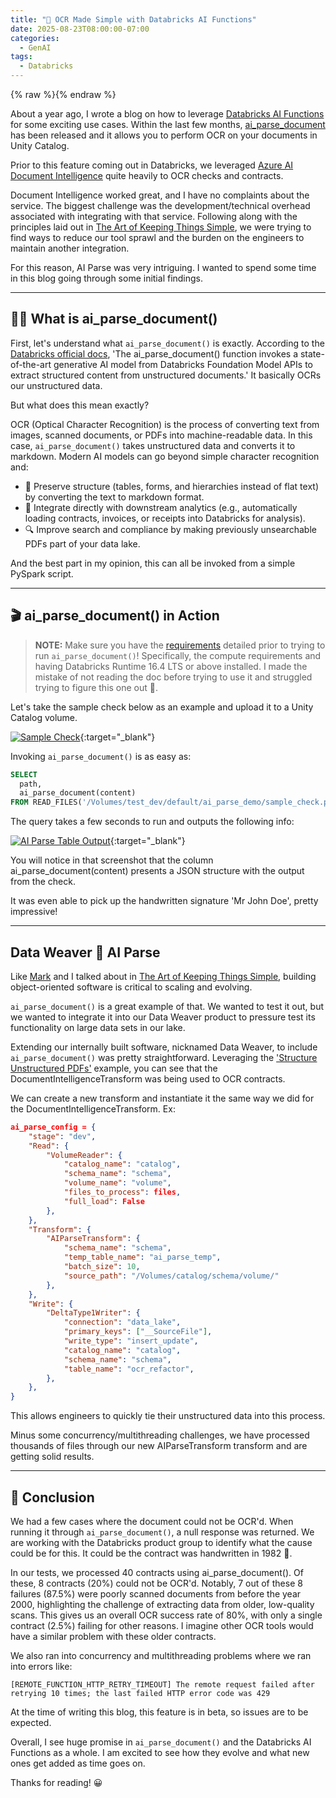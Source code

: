 ```yaml
---
title: "📖 OCR Made Simple with Databricks AI Functions"
date: 2025-08-23T08:00:00-07:00
categories:
  - GenAI
tags:
  - Databricks
---
```


{% raw %}<img src="/blog/assets/images/blog_images/ocr-made-simple-with-databricks-ai-functions/blog_image.png" alt="">{% endraw %}

About a year ago, I wrote a blog on how to leverage [Databricks AI Functions](https://www.linkedin.com/posts/conner-schiissler_i-had-the-opportunity-to-leverage-databricks-activity-7241937445884194816-P2TG?utm_source=share&utm_medium=member_desktop&rcm=ACoAACXEibYBngZiCRvQiwlsg8p1A85--baPNfw) for some exciting use cases. Within the last few months, [ai_parse_document]( https://learn.microsoft.com/en-us/azure/databricks/sql/language-manual/functions/ai_parse_document) has been released and it allows you to perform OCR on your documents in Unity Catalog.

Prior to this feature coming out in Databricks, we leveraged [Azure AI Document Intelligence]( https://learn.microsoft.com/en-us/azure/ai-services/document-intelligence/overview?view=doc-intel-4.0.0_) quite heavily to OCR checks and contracts.

Document Intelligence worked great, and I have no complaints about the service. The biggest challenge was the development/technical overhead associated with integrating with that service. Following along with the principles laid out in [The Art of Keeping Things Simple](https://www.linkedin.com/posts/conner-schiissler_dataengineering-platformengineering-databricks-activity-7312458737800069120-1YMf?utm_source=share&utm_medium=member_desktop&rcm=ACoAACXEibYBngZiCRvQiwlsg8p1A85--baPNfw), we were trying to find ways to reduce our tool sprawl and the burden on the engineers to maintain another integration.

For this reason, AI Parse was very intriguing. I wanted to spend some time in this blog going through some initial findings.

---

## 🤷‍♂️ What is ai_parse_document()

First, let's understand what `ai_parse_document()` is exactly. According to the [Databricks official docs](https://learn.microsoft.com/en-us/azure/databricks/sql/language-manual/functions/ai_parse_document), 'The ai_parse_document() function invokes a state-of-the-art generative AI model from Databricks Foundation Model APIs to extract structured content from unstructured documents.' It basically OCRs our unstructured data.

But what does this mean exactly?

OCR (Optical Character Recognition) is the process of converting text from images, scanned documents, or PDFs into machine-readable data. In this case, `ai_parse_document()` takes unstructured data and converts it to markdown. Modern AI models can go beyond simple character recognition and:

- 📑 Preserve structure (tables, forms, and hierarchies instead of flat text) by converting the text to markdown format.
- 🤝 Integrate directly with downstream analytics (e.g., automatically loading contracts, invoices, or receipts into Databricks for analysis).
- 🔍 Improve search and compliance by making previously unsearchable PDFs part of your data lake.

And the best part in my opinion, this can all be invoked from a simple PySpark script.

---

## 🎬 ai_parse_document() in Action

> **NOTE:** Make sure you have the [requirements](https://learn.microsoft.com/en-us/azure/databricks/sql/language-manual/functions/ai_parse_document#requirements) detailed prior to trying to run `ai_parse_document()`! Specifically, the compute requirements and having Databricks Runtime 16.4 LTS or above installed. I made the mistake of not reading the doc before trying to use it and struggled trying to figure this one out 🤣.

Let's take the sample check below as an example and upload it to a Unity Catalog volume.

[![Sample Check](/blog/assets/images/blog_images/ocr-made-simple-with-databricks-ai-functions/sample_check.png)](/blog/assets/images/blog_images/ocr-made-simple-with-databricks-ai-functions/sample_check.png){:target="_blank"}

Invoking `ai_parse_document()` is as easy as:

```sql
SELECT
  path,
  ai_parse_document(content)
FROM READ_FILES('/Volumes/test_dev/default/ai_parse_demo/sample_check.png', format => 'binaryFile');
```

The query takes a few seconds to run and outputs the following info:

[![AI Parse Table Output](/blog/assets/images/blog_images/ocr-made-simple-with-databricks-ai-functions/ai_parse_table_output.png)](/blog/assets/images/blog_images/ocr-made-simple-with-databricks-ai-functions/ai_parse_table_output.png){:target="_blank"}

You will notice in that screenshot that the column ai_parse_document(content) presents a JSON structure with the output from the check.

It was even able to pick up the handwritten signature 'Mr John Doe', pretty impressive!

---

## Data Weaver 🤝 AI Parse

Like [Mark](https://www.linkedin.com/in/mark-van-der-linden-30798811/) and I talked about in [The Art of Keeping Things Simple](https://schiiss.github.io/blog/data/the-art-of-keeping-things-simple/#-code-standards-writing-maintainable-data-pipelines), building object-oriented software is critical to scaling and evolving.

`ai_parse_document()` is a great example of that. We wanted to test it out, but we wanted to integrate it into our Data Weaver product to pressure test its functionality on large data sets in our lake.

Extending our internally built software, nicknamed Data Weaver, to include `ai_parse_document()` was pretty straightforward. Leveraging the ['Structure Unstructured PDFs'](https://schiiss.github.io/blog/data/the-art-of-keeping-things-simple/#ingest-from-sql) example, you can see that the DocumentIntelligenceTransform was being used to OCR contracts.

We can create a new transform and instantiate it the same way we did for the DocumentIntelligenceTransform. Ex:

```json
ai_parse_config = {
    "stage": "dev",
    "Read": {
        "VolumeReader": {
            "catalog_name": "catalog",
            "schema_name": "schema",
            "volume_name": "volume",
            "files_to_process": files,
            "full_load": False
        },
    },
    "Transform": {
        "AIParseTransform": {
            "schema_name": "schema",
            "temp_table_name": "ai_parse_temp",
            "batch_size": 10,
            "source_path": "/Volumes/catalog/schema/volume/"
        },
    },
    "Write": {
        "DeltaType1Writer": {
            "connection": "data_lake",
            "primary_keys": ["__SourceFile"],
            "write_type": "insert_update",
            "catalog_name": "catalog",
            "schema_name": "schema",
            "table_name": "ocr_refactor",
        },
    },
}
```

This allows engineers to quickly tie their unstructured data into this process.

Minus some concurrency/multithreading challenges, we have processed thousands of files through our new AIParseTransform transform and are getting solid results.

---

## 🥳 Conclusion

We had a few cases where the document could not be OCR'd. When running it through `ai_parse_document()`, a null response was returned. We are working with the Databricks product group to identify what the cause could be for this. It could be the contract was handwritten in 1982 🤣.

In our tests, we processed 40 contracts using ai_parse_document(). Of these, 8 contracts (20%) could not be OCR'd. Notably, 7 out of these 8 failures (87.5%) were poorly scanned documents from before the year 2000, highlighting the challenge of extracting data from older, low-quality scans. This gives us an overall OCR success rate of 80%, with only a single contract (2.5%) failing for other reasons. I imagine other OCR tools would have a similar problem with these older contracts.

We also ran into concurrency and multithreading problems where we ran into errors like:

`[REMOTE_FUNCTION_HTTP_RETRY_TIMEOUT] The remote request failed after retrying 10 times; the last failed HTTP error code was 429`

At the time of writing this blog, this feature is in beta, so issues are to be expected.

Overall, I see huge promise in `ai_parse_document()` and the Databricks AI Functions as a whole. I am excited to see how they evolve and what new ones get added as time goes on.

Thanks for reading! 😀
